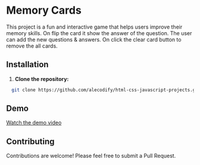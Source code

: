 # Memory Cards

This project is a fun and interactive game that helps users improve their memory skills. On flip the card it show the answer of the question. The user can add the new questions & answers. On click the clear card button to remove the all cards.

## Installation

1. **Clone the repository:**
```bash
  git clone https://github.com/alecodify/html-css-javascript-projects.git
```

## Demo
[Watch the demo video](https://github.com/user-attachments/assets/9cfc3485-81c8-45e4-87ad-2a0959d15f99)

## Contributing
Contributions are welcome! Please feel free to submit a Pull Request.